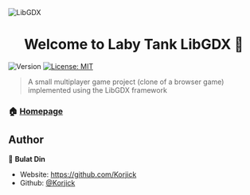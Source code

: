 <img alt="LibGDX" src="[https://img.shields.io/badge/License-MIT-yellow.svg](https://github.com/libgdx/libgdx/raw/master/libgdx_logo.svg)" />

<h1 align="center">Welcome to Laby Tank LibGDX 👋</h1>
<p>
  <img alt="Version" src="https://img.shields.io/badge/version-1.0-blue.svg?cacheSeconds=2592000" />
  <a href="#" target="_blank">
    <img alt="License: MIT" src="https://img.shields.io/badge/License-MIT-yellow.svg" />
  </a>
</p>

> A small multiplayer game project (clone of a browser game) implemented using the LibGDX framework

### 🏠 [Homepage](https://github.com/Korjick/LabyTank-LibGDX-Edition)

## Author

👤 **Bulat Din**

* Website: https://github.com/Korjick
* Github: [@Korjick](https://github.com/Korjick)
